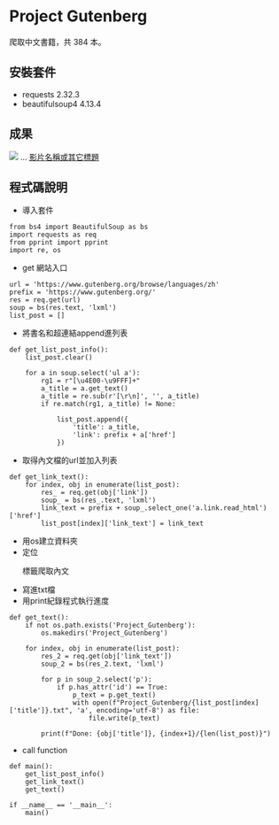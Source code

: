 # Project Gutenberg
爬取中文書籍，共 384 本。

## 安裝套件
- requests  2.32.3
- beautifulsoup4 4.13.4

## 成果
![](執行過程的擷圖或說明圖片)
...
[影片名稱或其它標題](你的影片連結)


## 程式碼說明

* 導入套件
```
from bs4 import BeautifulSoup as bs
import requests as req
from pprint import pprint
import re, os
```

* get 網站入口
```
url = 'https://www.gutenberg.org/browse/languages/zh'
prefix = 'https://www.gutenberg.org/'
res = req.get(url)
soup = bs(res.text, 'lxml')
list_post = []
```

* 將書名和超連結append進列表
```
def get_list_post_info():
    list_post.clear()

    for a in soup.select('ul a'):
        rg1 = r"[\u4E00-\u9FFF]+"
        a_title = a.get_text()
        a_title = re.sub(r'[\r\n]', '', a_title)
        if re.match(rg1, a_title) != None:
            
            list_post.append({
                'title': a_title,
                'link': prefix + a['href']
            }) 
```

* 取得內文檔的url並加入列表
```
def get_link_text():
    for index, obj in enumerate(list_post):
        res_ = req.get(obj['link'])
        soup_ = bs(res_.text, 'lxml')
        link_text = prefix + soup_.select_one('a.link.read_html')['href']
        list_post[index]['link_text'] = link_text
```

* 用os建立資料夾
* 定位<p>標籤爬取內文
* 寫進txt檔
* 用print紀錄程式執行進度
```
def get_text():
    if not os.path.exists('Project_Gutenberg'):
        os.makedirs('Project_Gutenberg')

    for index, obj in enumerate(list_post):
        res_2 = req.get(obj['link_text'])
        soup_2 = bs(res_2.text, 'lxml')

        for p in soup_2.select('p'):
            if p.has_attr('id') == True:
                p_text = p.get_text()
                with open(f"Project_Gutenberg/{list_post[index]['title']}.txt", 'a', encoding='utf-8') as file:
                    file.write(p_text)

        print(f"Done: {obj['title']}, {index+1}/{len(list_post)}")
```

* call function
```
def main():
    get_list_post_info()
    get_link_text()
    get_text()

if __name__ == '__main__':
    main()
```